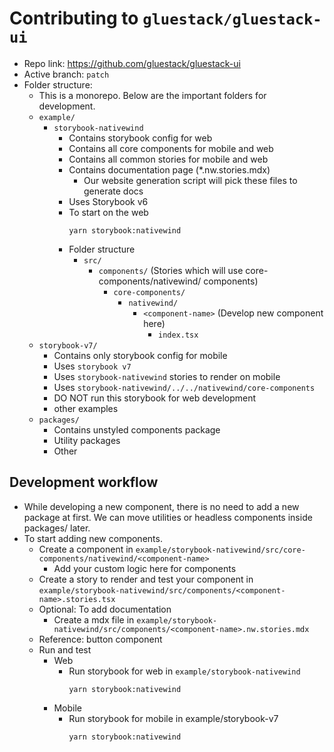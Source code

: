 # Contributing to `gluestack/gluestack-ui`

- Repo link: https://github.com/gluestack/gluestack-ui
- Active branch: `patch`
- Folder structure:
  - This is a monorepo. Below are the important folders for development.
  - `example/`
    - `storybook-nativewind`
      - Contains storybook config for web
      - Contains all core components for mobile and web
      - Contains all common stories for mobile and web
      - Contains documentation page (\*.nw.stories.mdx)
        - Our website generation script will pick these files to generate docs
      - Uses Storybook v6
      - To start on the web
        ```
        yarn storybook:nativewind
        ```
      - Folder structure
        - `src/`
          - `components/` (Stories which will use core-components/nativewind/ components)
            - `core-components/`
              - `nativewind/`
                - `<component-name>` (Develop new component here)
                  - `index.tsx`
  - `storybook-v7/`
    - Contains only storybook config for mobile
    - Uses `storybook v7`
    - Uses `storybook-nativewind` stories to render on mobile
    - Uses `storybook-nativewind/../../nativewind/core-components`
    - DO NOT run this storybook for web development
    - other examples
  - `packages/`
    - Contains unstyled components package
    - Utility packages
    - Other

## Development workflow

- While developing a new component, there is no need to add a new package at first. We can move utilities or headless components inside packages/ later.
- To start adding new components.
  - Create a component in `example/storybook-nativewind/src/core-components/nativewind/<component-name>`
    - Add your custom logic here for components
  - Create a story to render and test your component in `example/storybook-nativewind/src/components/<component-name>.stories.tsx`
  - Optional: To add documentation
    - Create a mdx file in `example/storybook-nativewind/src/components/<component-name>.nw.stories.mdx`
  - Reference: button component
  - Run and test
    - Web
      - Run storybook for web in `example/storybook-nativewind`
        ```
        yarn storybook:nativewind
        ```
    - Mobile
      - Run storybook for mobile in example/storybook-v7
        ```
        yarn storybook:nativewind
        ```
